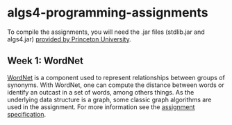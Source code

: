 algs4-programming-assignments
=============================

To compile the assignments, you will need the .jar files (stdlib.jar and algs4.jar) [provided by Princeton University](http://algs4.cs.princeton.edu/code/).

Week 1: WordNet
---------------

[WordNet](http://wordnet.princeton.edu/) is a component used to represent relationships between groups of synonyms. With WordNet, one can compute the distance between words or identify an outcast in a set of words, among others things. As the underlying data structure is a graph, some classic graph algorithms are used in the assignment.
For more information see the [assignment specification](http://coursera.cs.princeton.edu/algs4/assignments/wordnet.html).